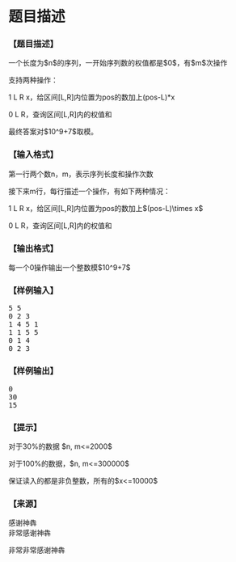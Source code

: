 # 题目描述


<h3>
【题目描述】
</h3>
<p>
一个长度为$n$的序列，一开始序列数的权值都是$0$，有$m$次操作
</p>
<p>
支持两种操作：
</p>
<p>
1 L R x，给区间[L,R]内位置为pos的数加上(pos-L)*x
</p>
<p>
0 L R，查询区间[L,R]内的权值和
</p>
<p>
最终答案对$10^9+7$取模。
</p>
<h3>
【输入格式】
</h3>
<p>
第一行两个数n，m，表示序列长度和操作次数
</p>
<p>
接下来m行，每行描述一个操作，有如下两种情况：
</p>
<p>
1 L R x，给区间[L,R]内位置为pos的数加上$(pos-L)\times x$
</p>
<p>
0 L R，查询区间[L,R]内的权值和
</p>
<h3>
【输出格式】
</h3>
<p>
每一个0操作输出一个整数模$10^9+7$
</p>
<h3>
【样例输入】
</h3>
<pre>5 5
0 2 3
1 4 5 1
1 1 5 5
0 1 4
0 2 3
</pre>
<h3>
【样例输出】
</h3>
<pre>0
30
15 </pre>
<h3>
【提示】
</h3>
<p>
对于30%的数据 $n, m&lt;=2000$
</p>
<p>
对于100%的数据，$n, m&lt;=300000$
</p>
<p>
保证读入的都是非负整数，所有的$x&lt;=10000$
</p>
<h3>
【来源】
</h3>
<p>
感谢神犇<br/>
非常感谢神犇
</p>
<p>
非常非常感谢神犇
</p>

